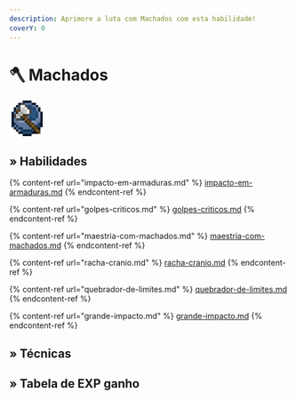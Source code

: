 ```yaml
---
description: Aprimore a luta com Machados com esta habilidade!
coverY: 0
---
```


# 🪓 Machados

![](../../../../.gitbook/assets/AxesSkill.webp)

## » Habilidades

{% content-ref url="impacto-em-armaduras.md" %}
[impacto-em-armaduras.md](impacto-em-armaduras.md)
{% endcontent-ref %}

{% content-ref url="golpes-criticos.md" %}
[golpes-criticos.md](golpes-criticos.md)
{% endcontent-ref %}

{% content-ref url="maestria-com-machados.md" %}
[maestria-com-machados.md](maestria-com-machados.md)
{% endcontent-ref %}

{% content-ref url="racha-cranio.md" %}
[racha-cranio.md](racha-cranio.md)
{% endcontent-ref %}

{% content-ref url="quebrador-de-limites.md" %}
[quebrador-de-limites.md](quebrador-de-limites.md)
{% endcontent-ref %}

{% content-ref url="grande-impacto.md" %}
[grande-impacto.md](grande-impacto.md)
{% endcontent-ref %}

## » Técnicas

## » Tabela de EXP ganho
